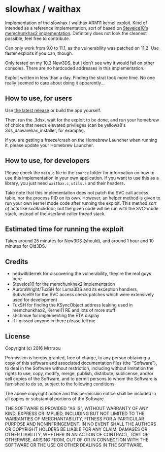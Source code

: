 # slowhax / waithax

Implementation of the slowhax / waithax ARM11 kernel exploit.
Kind of intended as a reference implementation, sort of based on [Steveice10's memchunkhax2 implementation](https://github.com/Steveice10/memchunkhax2/).
Definitely does not look the cleanest possible, feel free to contribute.

Can only work from 9.0 to 11.1, as the vulnerability was patched on 11.2. Use faster exploits if you can, though.

Only tested on my 10.3 New3DS, but I don't see why it would fail on other consoles. There are no hardcoded addresses in this implementation.

Exploit written in less than a day. Finding the strat took more time.
No one really seemed to care about doing it apparently...

## How to use, for users

Use [the latest release](https://github.com/Mrrraou/waithax/releases) or build the app yourself.

Then, run the .3dsx, wait for the exploit to be done, and run your homebrew of choice that needs elevated privileges (can be yellows8's 3ds_dsiwarehax_installer, for example).

If you are getting a freeze/crash on the Homebrew Launcher when running it, please update your Homebrew Launcher.

## How to use, for developers

Please check the `main.c` file in the `source` folder for information on how to use this implementation in your own application.
If you want to use this as a library, you just need `waithax.c`, `utils.s` and their headers.

Take note that this implementation does not patch the SVC call access table, nor the process PID on its own.
However, an helper method is given to run your own kernel mode code after running the exploit.
This method *sort of* acts like svcBackdoor; but the given code will be run with the SVC-mode stack, instead of the userland caller thread stack.

## Estimated time for running the exploit

Takes around 25 minutes for New3DS (should), and around 1 hour and 10 minutes for Old3DS.

## Credits

 - nedwill/derrek for discovering the vulnerability, they're the real guys here
 - Steveice10 for the memchunkhax2 implementation
 - AuroraWright/TuxSH for Luma3DS and its exception handlers, Subv/cell9 for the SVC access check patches which were extensively used for development
 - TuxSH for finding the KSyncObject address leaking used in memchunkhax2, Kernel11 RE and lots of more stuff
 - shchmue for implementing the ETA display
 - if I missed anyone in there please tell me

## License

Copyright (c) 2016 Mrrraou

Permission is hereby granted, free of charge, to any person obtaining a copy of this software and associated documentation files (the "Software"), to deal in the Software without restriction, including without limitation the rights to use, copy, modify, merge, publish, distribute, sublicense, and/or sell copies of the Software, and to permit persons to whom the Software is furnished to do so, subject to the following conditions:

The above copyright notice and this permission notice shall be included in all copies or substantial portions of the Software.

THE SOFTWARE IS PROVIDED "AS IS", WITHOUT WARRANTY OF ANY KIND, EXPRESS OR IMPLIED, INCLUDING BUT NOT LIMITED TO THE WARRANTIES OF MERCHANTABILITY, FITNESS FOR A PARTICULAR PURPOSE AND NONINFRINGEMENT.
IN NO EVENT SHALL THE AUTHORS OR COPYRIGHT HOLDERS BE LIABLE FOR ANY CLAIM, DAMAGES OR OTHER LIABILITY, WHETHER IN AN ACTION OF CONTRACT, TORT OR OTHERWISE, ARISING FROM, OUT OF OR IN CONNECTION WITH THE SOFTWARE OR THE USE OR OTHER DEALINGS IN THE SOFTWARE.
